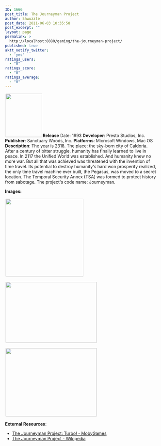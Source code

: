 ```yaml
---
ID: 1666
post_title: The Journeyman Project
author: Shwuzzle
post_date: 2011-06-03 10:35:58
post_excerpt: ""
layout: page
permalink: >
  http://localhost:8080/gaming/the-journeyman-project/
published: true
aktt_notify_twitter:
  - 'yes'
ratings_users:
  - "0"
ratings_score:
  - "0"
ratings_average:
  - "0"
---
```

<strong><a href="http://shwuzzle.com/wp-content/uploads/2011/06/journeyman_project_turbo.jpg"><img class="alignleft size-full wp-image-1667" style="margin: 2px;" title="journeyman_project_turbo" src="http://shwuzzle.com/wp-content/uploads/2011/06/journeyman_project_turbo.jpg" alt="" width="120" height="143" /></a>Release</strong> Date: 1993
<strong>Developer</strong>: Presto Studios, Inc.
<strong>Publisher</strong>: Sanctuary Woods, Inc.
<strong>Platforms</strong>: Microsoft Windows, Mac OS
<strong>Description</strong>: The year is 2318. The place: the sky-born city of Caldoria. After a century of bitter struggle, humanity has finally learned to live in peace. In 2117 the Unified World was established. And humanity knew no more war. But all that was achieved was threatened with the invention of time travel. Its potential to destroy humanity's hard won prosperity realized, the only time travel machine ever built, the Pegasus, was moved to a secret location. The Temporal Security Annex (TSA) was formed to protect history from sabotage. The project's code name: Journeyman.

<strong>Images:<a href="http://shwuzzle.com/wp-content/uploads/2011/06/The_Journeyman_Project_Cover.png"></a></strong>

<strong><a href="http://shwuzzle.com/wp-content/uploads/2011/06/The_Journeyman_Project_Cover.png"><img class="size-full wp-image-1671 alignnone" style="margin: 2px;" title="The_Journeyman_Project_Cover" src="http://shwuzzle.com/wp-content/uploads/2011/06/The_Journeyman_Project_Cover.png" alt="" width="256" height="256" /></a></strong>

<a href="http://shwuzzle.com/wp-content/uploads/2011/06/49079-the-journeyman-project-turbo-windows-3-x-screenshot-title-screens.gif"><img class="size-medium wp-image-1670 alignnone" style="margin: 2px;" title="49079-the-journeyman-project-turbo-windows-3-x-screenshot-title-screens" src="http://shwuzzle.com/wp-content/uploads/2011/06/49079-the-journeyman-project-turbo-windows-3-x-screenshot-title-screens-300x200.gif" alt="" width="300" height="200" /></a>

<a href="http://shwuzzle.com/wp-content/uploads/2011/06/121203-the-journeyman-project-turbo-windows-3-x-screenshot-approaching.png"></a><a href="http://shwuzzle.com/wp-content/uploads/2011/06/121216-the-journeyman-project-turbo-windows-3-x-screenshot-a-corridor.png"><img class="alignnone size-medium wp-image-1668" style="margin: 2px;" title="121216-the-journeyman-project-turbo-windows-3-x-screenshot-a-corridor" src="http://shwuzzle.com/wp-content/uploads/2011/06/121216-the-journeyman-project-turbo-windows-3-x-screenshot-a-corridor-300x225.png" alt="" width="300" height="225" /></a>

<strong>External Resources:
</strong>
<ul>
	<li><a href="http://www.mobygames.com/game/win3x/journeyman-project-turbo">The Journeyman Project: Turbo! - MobyGames</a></li>
	<li><a href="http://en.wikipedia.org/wiki/The_Journeyman_Project">The Journeyman Project - Wikipedia</a></li>
</ul>